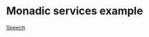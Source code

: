 # Monadic services example

[Speech](https://www.youtube.com/watch?v=p2p0Iu7pamQ&index=3&list=PL9SJrES3EGUSq3Isr1gh_Yhrac2nbu69C) 
